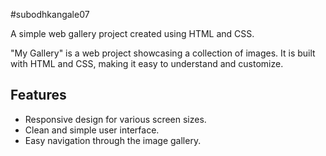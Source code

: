 #subodhkangale07

A simple web gallery project created using HTML and CSS.

"My Gallery" is a web project showcasing a collection of images. It is built with HTML and CSS, making it easy to understand and customize.

## Features

- Responsive design for various screen sizes.
- Clean and simple user interface.
- Easy navigation through the image gallery.

